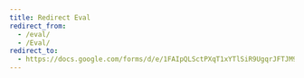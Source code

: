 ```yaml
---
title: Redirect Eval
redirect_from:
  - /eval/
  - /Eval/
redirect_to:
  - https://docs.google.com/forms/d/e/1FAIpQLSctPXqT1xYTlSiR9UgqrJFTJM9x_NjuZ0oNkIyp5csU4RSlmQ/viewform?usp=sf_link
---
```

